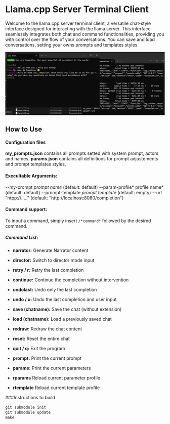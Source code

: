 # Llama.cpp Server Terminal Client

Welcome to the llama.cpp server terminal client, a versatile chat-style interface designed for interacting with the llama server. This interface seamlessly integrates both chat and command functionalities, providing you with control over the flow of your conversations. You can save and load conversations, setting your owns prompts and templates styles.

![Chat style view](screenshot.png)

## How to Use
#### Configuration files
**my_prompts.json**  contains all prompts setted with system prompt, actors and names.
**params.json**  contains all definitions for prompt adjustements and prompt templates styles.

#### Execultable Arguments:
 --my-prompt *prompt name*           (default: default)
 --param-profile* profile name*      (default: default)
 --prompt-template *prompt template* (default: empty)
 --url "htpp://....."                (default: "http://localhost:8080/completion")

#### Command support:
To input a command, simply insert `/*command*` followed by the desired command.

##### Command List:
- **narrator:** Generate Narrator content
- **director:** Switch to director mode input
- **retry / r:** Retry the last completion
- **continue:** Continue the completion without intervention

- **undolast:** Undo only the last completion
- **undo / u:** Undo the last completion and user input

- **save (chatname):** Save the chat (without extension)
- **load (chatname):** Load a previously saved chat
- **redraw:** Redraw the chat content
- **reset:** Reset the entire chat
- **quit / q:** Exit the program
- **prompt:** Print the current prompt
- **params:** Print the current parameters
- **rparams** Reload current parameter profile
- **rtemplate** Reload current template profile

###Instructions to build

    git submodule init
    git submodule update
    make
